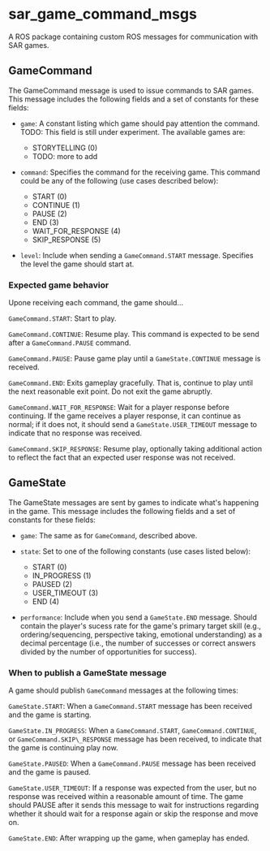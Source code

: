 # sar\_game\_command\_msgs

A ROS package containing custom ROS messages for communication with SAR games.

## GameCommand

The GameCommand message is used to issue commands to SAR games. This message
includes the following fields and a set of constants for these fields:

- `game`: A constant listing which game should pay attention the command.
  TODO: This field is still under experiment. The available games are:
    - STORYTELLING (0)
    - TODO: more to add

- `command`: Specifies the command for the receiving game. This command could
  be any of the following (use cases described below):
    - START (0)
    - CONTINUE (1)
    - PAUSE (2)
    - END (3)
    - WAIT\_FOR\_RESPONSE (4)
    - SKIP\_RESPONSE (5)

- `level`: Include when sending a `GameCommand.START` message. Specifies the
  level the game should start at.

### Expected game behavior

Upone receiving each command, the game should...

`GameCommand.START`: Start to play.

`GameCommand.CONTINUE`: Resume play. This command is expected to be send after
a `GameCommand.PAUSE` command.

`GameCommand.PAUSE`: Pause game play until a `GameState.CONTINUE` message is
received.

`GameCommand.END`: Exits gameplay gracefully. That is, continue to play until
the next reasonable exit point. Do not exit the game abruptly.

`GameCommand.WAIT_FOR_RESPONSE`: Wait for a player response before continuing.
If the game receives a player response, it can continue as normal; if it does
not, it should send a `GameState.USER_TIMEOUT` message to indicate that no
response was received.

`GameCommand.SKIP_RESPONSE`: Resume play, optionally taking additional action
to reflect the fact that an expected user response was not received.

## GameState

The GameState messages are sent by games to indicate what's happening in the
game. This message includes the following fields and a set of constants for
these fields:

- `game`: The same as for `GameCommand`, described above.

- `state`: Set to one of the following constants (use cases listed below):
    - START (0)
    - IN\_PROGRESS (1)
    - PAUSED (2)
    - USER\_TIMEOUT (3)
    - END (4)

- `performance`: Include when you send a `GameState.END` message. Should
  contain the player's sucess rate for the game's primary target skill (e.g.,
  ordering/sequencing, perspective taking, emotional understanding) as a
  decimal percentage (i.e., the number of successes or correct answers divided
  by the number of opportunities for success).

### When to publish a GameState message

A game should publish `GameCommand` messages at the following times:

`GameState.START`: When a `GameCommand.START` message has been received and the
game is starting.

`GameState.IN_PROGRESS`: When a `GameCommand.START`, `GameCommand.CONTINUE`, or
`GameCommand.SKIP\_RESPONSE` message has been received, to indicate that the
game is continuing play now.

`GameState.PAUSED`: When a `GameCommand.PAUSE` message has been received and
the game is paused.

`GameState.USER_TIMEOUT`: If a response was expected from the user, but no
response was received within a reasonable amount of time. The game should PAUSE
after it sends this message to wait for instructions regarding whether it
should wait for a response again or skip the response and move on.

`GameState.END`: After wrapping up the game, when gameplay has ended.
